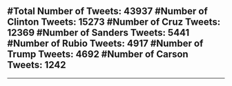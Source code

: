 #Total Number of Tweets: 43937 
#Number of Clinton Tweets: 15273
#Number of Cruz Tweets: 12369
#Number of Sanders Tweets: 5441
#Number of Rubio Tweets: 4917
#Number of Trump Tweets: 4692
#Number of Carson Tweets: 1242
---
---
